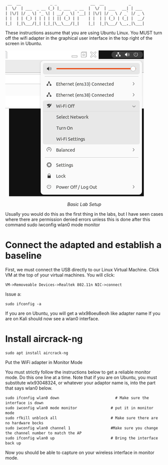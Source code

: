 ```
 __  __             _ _               __  __           _      
|  \/  | ___  _ __ (_) |_ ___  _ __  |  \/  | ___   __| | ___ 
| |\/| |/ _ \| '_ \| | __/ _ \| '__| | |\/| |/ _ \ / _` |/ _ \
| |  | | (_) | | | | | || (_) | |    | |  | | (_) | (_| |  __/
|_|  |_|\___/|_| |_|_|\__\___/|_|    |_|  |_|\___/ \__,_|\___|

```

These instructions assume that you are using Ubuntu Linux. You MUST turn off the wifi adapter in the graphical user interface in the top right of the screen in Ubuntu.

![Alt text](../IMGs/Turn_off_WiFi.png?raw=true "Basic Lab Setup") <p style="text-align:center; font-style:italic;">Basic Lab Setup</p>

Usually you would do this as the first thing in the labs, but I have seen cases where there are permission denied errors unless this is done after this command sudo iwconfig wlan0 mode monitor

# Connect the adapted and establish a baseline

First, we must connect the USB directly to our Linux Virtual Machine. Click VM at the top of your virtual machines. You will click:

    VM->Removeable Devices->Realtek 802.11n NIC->connect

Issue a:

    sudo ifconfig -a

If you are on Ubuntu, you will get a wlx98oeu8eoh like adapter name If you are on Kali should now see a wlan0 interface.

# Install aircrack-ng

    sudo apt install aircrack-ng

Put the WiFi adapter in Monitor Mode

You must strictly follow the instructions below to get a reliable monitor mode. Do this one line at a time. Note that if you are on Ubuntu, you must substitute wlx93048324, or whatever your adaptor name is, into the part that says wlan0 below.

    sudo ifconfig wlan0 down                         # Make sure the interface is down 
    sudo iwconfig wlan0 mode monitor               # put it in monitor mode
    sudo rfkill unblock all                        # Make sure there are no hardware bocks
    sudo iwconfig wlan0 channel 1                  #Make sure you change the channel number to match the AP
    sudo ifconfig wlan0 up                         # Bring the interface back up

Now you should be able to capture on your wireless interface in monitor mode.

